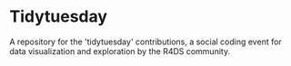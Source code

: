 # Tidytuesday

A repository for the 'tidytuesday' contributions, a social coding event for data visualization and exploration by the R4DS community.
